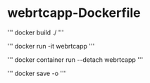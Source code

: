 # webrtcapp-Dockerfile

'''
docker build ./
'''

'''
docker run -it webrtcapp
'''

'''
docker container run --detach webrtcapp
'''

'''
docker save -o 
'''
